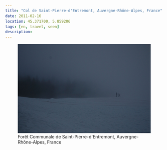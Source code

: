 ```yaml
---
title: "‎⁨Col de Saint-Pierre-d'Entremont⁩, Auvergne-Rhône-Alpes⁩, ⁨France⁩"
date: 2011-02-16
location: 45.371700, 5.859206
tags: [en, travel, seen]
description: 
---
```


<figure>
  <img src="/assets/img/2011-02-16-route-foresti-re-de-malissard.jpeg" alt="Route forestière de Malissard">
  <figcaption>Forêt Communale de Saint-Pierre-d'Entremont⁩, Auvergne-Rhône-Alpes⁩, ⁨France</figcaption>
</figure>
